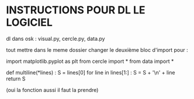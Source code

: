 # INSTRUCTIONS POUR DL LE LOGICIEL

dl dans osk :
    visual.py,
    cercle.py,
    data.py

tout mettre dans le meme dossier 
changer le deuxième bloc d'import pour :


import matplotlib.pyplot as plt
from cercle import *
from data import *

def multiline(*lines) :
    S = lines[0]
    for line in lines[1:] :
        S = S + '\n' + line
    return S

(oui la fonction aussi il faut la prendre)
